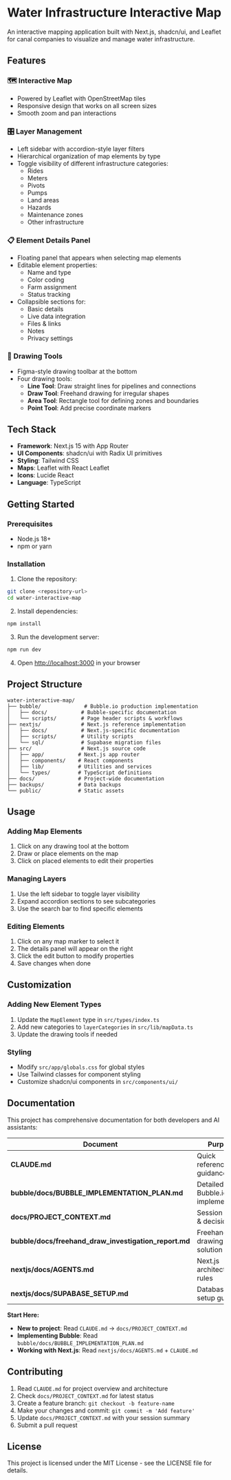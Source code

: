 # Water Infrastructure Interactive Map

An interactive mapping application built with Next.js, shadcn/ui, and Leaflet
for canal companies to visualize and manage water infrastructure.

## Features

### 🗺️ Interactive Map

- Powered by Leaflet with OpenStreetMap tiles
- Responsive design that works on all screen sizes
- Smooth zoom and pan interactions

### 🎛️ Layer Management

- Left sidebar with accordion-style layer filters
- Hierarchical organization of map elements by type
- Toggle visibility of different infrastructure categories:
  - Rides
  - Meters
  - Pivots
  - Pumps
  - Land areas
  - Hazards
  - Maintenance zones
  - Other infrastructure

### 📋 Element Details Panel

- Floating panel that appears when selecting map elements
- Editable element properties:
  - Name and type
  - Color coding
  - Farm assignment
  - Status tracking
- Collapsible sections for:
  - Basic details
  - Live data integration
  - Files & links
  - Notes
  - Privacy settings

### 🎨 Drawing Tools

- Figma-style drawing toolbar at the bottom
- Four drawing tools:
  - **Line Tool**: Draw straight lines for pipelines and connections
  - **Draw Tool**: Freehand drawing for irregular shapes
  - **Area Tool**: Rectangle tool for defining zones and boundaries
  - **Point Tool**: Add precise coordinate markers

## Tech Stack

- **Framework**: Next.js 15 with App Router
- **UI Components**: shadcn/ui with Radix UI primitives
- **Styling**: Tailwind CSS
- **Maps**: Leaflet with React Leaflet
- **Icons**: Lucide React
- **Language**: TypeScript

## Getting Started

### Prerequisites

- Node.js 18+
- npm or yarn

### Installation

1. Clone the repository:

```bash
git clone <repository-url>
cd water-interactive-map
```

2. Install dependencies:

```bash
npm install
```

3. Run the development server:

```bash
npm run dev
```

4. Open [http://localhost:3000](http://localhost:3000) in your browser

## Project Structure

```
water-interactive-map/
├── bubble/              # Bubble.io production implementation
│   ├── docs/           # Bubble-specific documentation
│   └── scripts/        # Page header scripts & workflows
├── nextjs/             # Next.js reference implementation
│   ├── docs/           # Next.js-specific documentation
│   ├── scripts/        # Utility scripts
│   └── sql/            # Supabase migration files
├── src/                # Next.js source code
│   ├── app/           # Next.js app router
│   ├── components/    # React components
│   ├── lib/           # Utilities and services
│   └── types/         # TypeScript definitions
├── docs/              # Project-wide documentation
├── backups/           # Data backups
└── public/            # Static assets
```

## Usage

### Adding Map Elements

1. Click on any drawing tool at the bottom
2. Draw or place elements on the map
3. Click on placed elements to edit their properties

### Managing Layers

1. Use the left sidebar to toggle layer visibility
2. Expand accordion sections to see subcategories
3. Use the search bar to find specific elements

### Editing Elements

1. Click on any map marker to select it
2. The details panel will appear on the right
3. Click the edit button to modify properties
4. Save changes when done

## Customization

### Adding New Element Types

1. Update the `MapElement` type in `src/types/index.ts`
2. Add new categories to `layerCategories` in `src/lib/mapData.ts`
3. Update the drawing tools if needed

### Styling

- Modify `src/app/globals.css` for global styles
- Use Tailwind classes for component styling
- Customize shadcn/ui components in `src/components/ui/`

## Documentation

This project has comprehensive documentation for both developers and AI assistants:

| Document | Purpose | Audience |
|----------|---------|----------|
| **CLAUDE.md** | Quick reference & AI guidance | AI assistants, new developers |
| **bubble/docs/BUBBLE_IMPLEMENTATION_PLAN.md** | Detailed Bubble.io implementation | Bubble developers |
| **docs/PROJECT_CONTEXT.md** | Session history & decisions | All team members |
| **bubble/docs/freehand_draw_investigation_report.md** | Freehand drawing solution | Technical implementers |
| **nextjs/docs/AGENTS.md** | Next.js architecture rules | Next.js developers |
| **nextjs/docs/SUPABASE_SETUP.md** | Database setup guide | Backend developers |

**Start Here:**
- **New to project**: Read `CLAUDE.md` → `docs/PROJECT_CONTEXT.md`
- **Implementing Bubble**: Read `bubble/docs/BUBBLE_IMPLEMENTATION_PLAN.md`
- **Working with Next.js**: Read `nextjs/docs/AGENTS.md` + `CLAUDE.md`

## Contributing

1. Read `CLAUDE.md` for project overview and architecture
2. Check `docs/PROJECT_CONTEXT.md` for latest status
3. Create a feature branch: `git checkout -b feature-name`
4. Make your changes and commit: `git commit -m 'Add feature'`
5. Update `docs/PROJECT_CONTEXT.md` with your session summary
6. Submit a pull request

## License

This project is licensed under the MIT License - see the LICENSE file for details.

